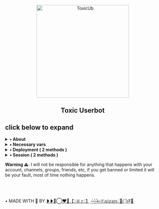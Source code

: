 <p align="center">
    <a href="https://github.com/ITZ-FAIZAN/ToxicUserBot">
        <img src="main/core/resources/images/tron-round.png" height="300" width="300" alt="ToxicUb">
    </a>
</p>

<h2 align="center">Toxic Userbot</h2> 


<h2>click below to expand</h2>

<details>
    <summary><b>• About</b></summary>

<br></br>
**This is a telegram userbot which is written in pure python language and it is based on Dan's** [pyrogram](https://github.com/pyrogram/pyrogram) **library.**

**Now let's understand what is a userbot ?**

**A userbot is simple program to automate your telegram account. Userbots are same as telegram bots.**
**the difference is that all the functionality & features of a bot is provided in a telegram user account.**

**You might be thinking, what can a userbot do ? well userbots can do a lots of things for example downloading a video/audio from 
YouTube, making telegram stickers, stopping unknown users from messaging us, image processing, etc. A userbot is not limited 
to its features it can be extended more and more, it can do more beyond its limits.**

</details>


<details>
    <summary>
        <b>• Necessary vars</b>
    </summary>
<br></br>

<p><blockquote>API_ID</blockquote></p>
get this value from https://my.telegram.org

<p><blockquote>API_HASH</blockquote></p>
get this value from https://my.telegram.org

<p><blockquote>SESSION</blockquote></p>
create session from session methods given below 

<p><blockquote>TRIGGER</blockquote></p>
by default its dot (.) 
change it to any single symbol you like

<p><blockquote>LOG_CHAT</blockquote></p>
make a private group and get its chat id

<p><blockquote>TIME_ZONE</blockquote></p>
by default its Asia/Kolkata, change it 
your time zone

<p><blockquote>TOKEN</blockquote></p>
create a bot at https://t.me/BotFather 
and get its bot token

</details>


<details>
    <summary><b>• Deployment ( 2 methods )</b></summary>

<br></br>

<b>1. Deploy on Heroku</b>

[![Deploy](https://www.herokucdn.com/deploy/button.svg)](https://heroku.com/deploy)

---

<br></br>

<b>2. Deploy on Termux</b>

<p>1. Install termux app in your device ( lastest version )</p>

<p>2. Run The code given below in termux.</p>

*  ```cd $HOME && pkg install python3 git && git clone https://github.com/ITZ-FAIZAN/ToxicUserBot.git && cd Tron && ./start.sh```

<p>3. Enter your details carefully.</p>

<p>4. Done, Have fun using toxicuserbot.</p>

---

<br></br>
</details>

<details>
<summary><b>• Session ( 2 methods )</b></summary>

<br></br>
<b>1. Repl method</b>

[![Repl.it](https://img.shields.io/badge/REPL%20RUN-Click%20Here-aqua.svg)](https://replit.com/@ITZT0XIC/Toxic#main.py)

---

<br></br>

<b>2. Termux method</b>

* Run the given command in termux

*  ```apt update && apt upgrade && pkg install python3 git && cd $HOME && git clone https://github.com/ITZ-FAIZAN/ToxicUserBot.git && cd Tron && python3 session.py```

---

<br></br>
</details>

<b>Warning ⚠️</b>: I will not be responsible for anything that happens with your account, channels, groups, friends, etc, if you get banned or limited it will be your fault, most of time nothing happens.

<br></br>

• MADE WITH 🎉 BY [❥❥≛⃝❤️🥀【𓆩🇲 𝕣𓆪】 ͢ ̶ͥ ̶ ̶ͣ ͓ ̶ͫ➳🇫𝕒𝕚𝕫𝕒𝕟𓆪🥀𝄗⃝𓆩≛⃝🖤](https://t.me/Faisu_xd)

